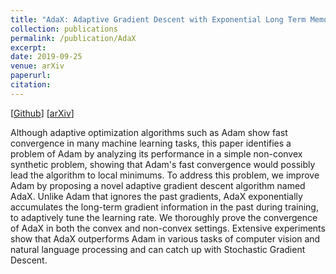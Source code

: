 ```yaml
---
title: "AdaX: Adaptive Gradient Descent with Exponential Long Term Memory"
collection: publications
permalink: /publication/AdaX
excerpt: 
date: 2019-09-25
venue: arXiv
paperurl:
citation:
---
```

[[Github](https://github.com/WilliamLwj/AdaX)] [[arXiv]()]

Although adaptive optimization algorithms such as Adam show fast convergence in many machine learning tasks, this paper identifies a problem of Adam by analyzing its performance in a simple non-convex synthetic problem, showing that Adam's fast convergence would possibly lead the algorithm to local minimums. To address this problem, we improve Adam by proposing a novel adaptive gradient descent algorithm named AdaX. Unlike Adam that ignores the past gradients, AdaX exponentially accumulates the long-term gradient information in the past during training, to adaptively tune the learning rate. We thoroughly prove the convergence of AdaX in both the convex and non-convex settings. Extensive experiments show that AdaX outperforms Adam in various tasks of computer vision and natural language processing and can catch up with Stochastic Gradient Descent.
